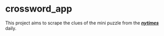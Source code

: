 # crossword_app
This project aims to scrape the clues of the mini puzzle from the _**[nytimes](https://www.nytimes.com/crosswords/game/mini)**_ daily.
